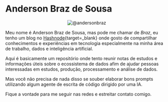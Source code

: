 # Anderson **Braz** de Sousa

<p align="center">
  <img src="https://avatars.githubusercontent.com/u/1479033?s=400&amp;u=8b677aed22d26ab5b6d5fe84d9ae73a9c02143e8&amp;v=4"
       alt="@andersonbraz"
       class="avatar-circular">
</p>

Meu nome é Anderson Braz de Sousa, mas pode me chamar de _Braz_, eu tenho um blog no [Hashnode](https://andersonbraz.com){target=_blank} onde gosto de compartilhar conhecimentos e experiências em tecnologia especialmente na minha área de trabalho, dados e inteligência artificial.

Aqui é basicamente um repositório onde tento reunir notas de estudos e informações úteis sobre o ecossistema de dados afim de ajudar pessoas interessadas em estudos, produção, processamento e análise de dados.

Mas você não precisa de nada disso se souber elaborar bons prompts utilizando algum agente de escrita de código dirigido por uma IA.

Fique a vontade para me seguir nas redes e estreitar contato comigo.
